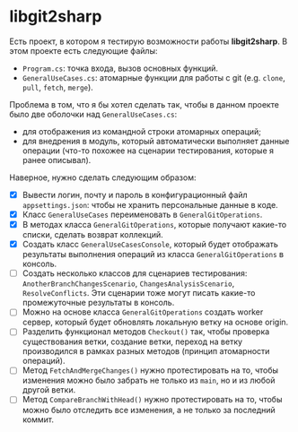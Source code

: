 # libgit2sharp

Есть проект, в котором я тестирую возможности работы **libgit2sharp**. В этом проекте есть следующие файлы:
- `Program.cs`: точка входа, вызов основных функций.
- `GeneralUseCases.cs`: атомарные функции для работы с git (e.g. `clone`, `pull`, `fetch`, `merge`).

Проблема в том, что я бы хотел сделать так, чтобы в данном проекте было две оболочки над `GeneralUseCases.cs`:
- для отображения из командной строки атомарных операций;
- для внедрения в модуль, который автоматически выполняет данные операции (что-то похожее на сценарии тестирования, которые я ранее описывал).

Наверное, нужно сделать следующим образом:
- [x] Вывести логин, почту и пароль в конфигурационный файл `appsettings.json`: чтобы не хранить персональные данные в коде.
- [x] Класс `GeneralUseCases` переименовать в `GeneralGitOperations`.
- [x] В методах класса `GeneralGitOperations`, которые получают какие-то списки, сделать возврат коллекций.
- [x] Создать класс `GeneralUseCasesConsole`, который будет отображать результаты выполнения операций из класса `GeneralGitOperations` в консоль.
- [ ] Создать несколько классов для сценариев тестирования: `AnotherBranchChangesScenario`, `ChangesAnalysisScenario`, `ResolveConflicts`. Эти сценарии тоже могут писать какие-то промежуточные результаты в консоль.
- [ ] Можно на основе класса `GeneralGitOperations` создать worker сервер, который будет обновлять локальную ветку на основе origin.
- [ ] Разделить функционал методов `Checkout()` так, чтобы проверка существования ветки, создание ветки, переход на ветку производился в рамках разных методов (принцип атомарности операций).
- [ ] Метод `FetchAndMergeChanges()` нужно протестировать на то, чтобы изменения можно было забрать не только из `main`, но и из любой другой ветки.
- [ ] Метод `CompareBranchWithHead()` нужно протестировать на то, чтобы можно было отследить все изменения, а не только за последний коммит.
